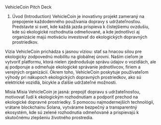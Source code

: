 VehicleCoin Pitch Deck
1. Úvod (Introduction)
   VehicleCoin je inovatívny projekt zameraný na prepojenie každodenného používania dopravy s udržateľnosťou. Predstavte si svet, kde každá jazda prispieva k čistejšiemu ovzdušiu, kde sú ekologické rozhodnutia odmeňované, a kde jednotlivci aj organizácie majú motiváciu investovať do ekologických dopravných prostriedkov.

Vízia
VehicleCoin prichádza s jasnou víziou: stať sa hnacou silou pre ekologicky zodpovednú mobilitu na globálnej úrovni. Naším cieľom je vytvoriť platformu, ktorá nielen zjednodušuje správu údajov o vozidlách, ale aj podporuje a odmeňuje ekologické správanie jednotlivcov, firiem a verejných organizácií. Okrem toho, VehicleCoin poskytuje používateľom výhody pri nákupoch ekologických dopravných prostriedkov, ako sú elektrické vozidlá, bicykle a ďalšie udržateľné možnosti.

Misia
Misia VehicleCoin je jasná: prepojiť dopravu s udržateľnosťou, motivovať ľudí k ekologickým rozhodnutiam a podporiť prechod na ekologické dopravné prostriedky. S pomocou najmodernejších technológií, vrátane blockchainu Solana, vytvárame bezpečný a transparentný ekosystém, kde sú zelené rozhodnutia odmeňované a prispievajú k skutočnému zlepšeniu životného prostredia.

